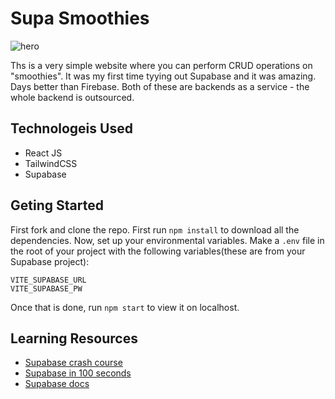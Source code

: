 # Supa Smoothies

![hero](https://github.com/Supabase-CRUD/blob/main/supa-smoothies.png)

Ths is a very simple website where you can perform CRUD operations on "smoothies". It was my first time tyying out Supabase and it was amazing. Days better than Firebase. Both of these are backends as a service - the whole backend is outsourced.

## Technologeis Used
- React JS
- TailwindCSS
- Supabase

## Geting Started

First fork and clone the repo. First run ```npm install``` to download all the dependencies. Now, set up your environmental variables. Make a ```.env``` file in the root of your project with the following variables(these are from your Supabase project):

```
VITE_SUPABASE_URL 
VITE_SUPABASE_PW 
```

Once that is done, run ```npm start``` to view it on localhost.

## Learning Resources

- [Supabase crash course](https://www.youtube.com/watch?v=ydz7Dj5QHKY&list=PL4cUxeGkcC9hUb6sHthUEwG7r9VDPBMKO)
- [Supabase in 100 seconds](https://www.youtube.com/watch?v=zBZgdTb-dns&t=72s)
- [Supabase docs](https://supabase.com/docs)
